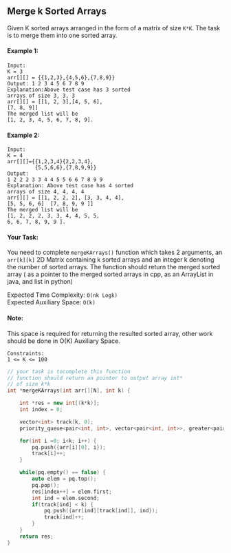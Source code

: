## Merge k Sorted Arrays

Given K sorted arrays arranged in the form of a matrix of size `K*K`. The task is to merge them into one sorted array.

#### Example 1:

```
Input:
K = 3
arr[][] = {{1,2,3},{4,5,6},{7,8,9}}
Output: 1 2 3 4 5 6 7 8 9
Explanation:Above test case has 3 sorted
arrays of size 3, 3, 3
arr[][] = [[1, 2, 3],[4, 5, 6],
[7, 8, 9]]
The merged list will be
[1, 2, 3, 4, 5, 6, 7, 8, 9].
```

#### Example 2:

```
Input:
K = 4
arr[][]={{1,2,3,4}{2,2,3,4},
         {5,5,6,6},{7,8,9,9}}
Output:
1 2 2 2 3 3 4 4 5 5 6 6 7 8 9 9
Explanation: Above test case has 4 sorted
arrays of size 4, 4, 4, 4
arr[][] = [[1, 2, 2, 2], [3, 3, 4, 4],
[5, 5, 6, 6]  [7, 8, 9, 9 ]]
The merged list will be
[1, 2, 2, 2, 3, 3, 4, 4, 5, 5,
6, 6, 7, 8, 9, 9 ].
```

#### Your Task:

You need to complete `mergeKArrays()` function which takes 2 arguments, an `arr[k][k]` 2D Matrix containing k sorted arrays and an integer k denoting the number of sorted arrays. The function should return the merged sorted array ( as a pointer to the merged sorted arrays in cpp, as an ArrayList<Integer> in java, and list in python)

Expected Time Complexity: `O(nk Logk)`  
Expected Auxiliary Space: `O(k)`

#### Note:

This space is required for returning the resulted sorted array, other work should be done in O(K) Auxiliary Space.

```
Constraints:
1 <= K <= 100
```

```c++
// your task is tocomplete this function
// function should return an pointer to output array int*
// of size k*k
int *mergeKArrays(int arr[][N], int k) {

    int *res = new int[(k*k)];
    int index = 0;

    vector<int> track(k, 0);
    priority_queue<pair<int, int>, vector<pair<int, int>>, greater<pair<int, int>>> pq;

    for(int i =0; i<k; i++) {
        pq.push({arr[i][0], i});
        track[i]++;
    }

    while(pq.empty() == false) {
        auto elem = pq.top();
        pq.pop();
        res[index++] = elem.first;
        int ind = elem.second;
        if(track[ind] < k) {
            pq.push({arr[ind][track[ind]], ind});
            track[ind]++;
        }
    }
    return res;
}
```
